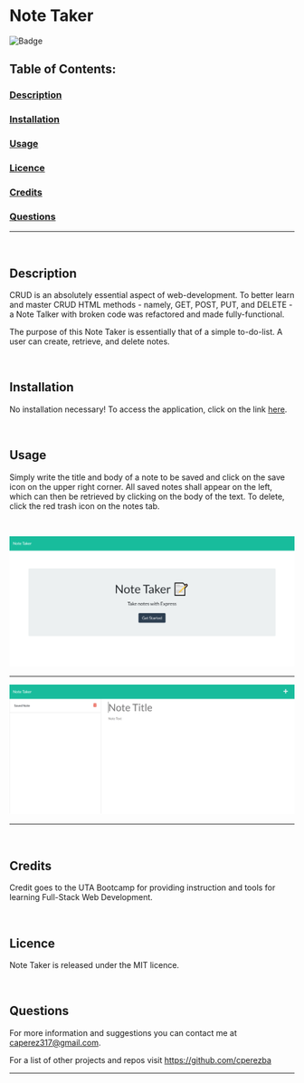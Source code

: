 # Note Taker
![Badge](https://img.shields.io/badge/licence-MIT-brightgreen)
## Table of Contents:

### [Description](#description-header)

### [Installation](#installation-header)

### [Usage](#usage-header)

### [Licence](#licence-header)

### [Credits](#credits-header)

### [Questions](#questions-header)

---

<br/>

## <a id="description-header"></a> Description

CRUD is an absolutely essential aspect of web-development. To better learn and master CRUD HTML methods - namely, GET, POST, PUT, and DELETE - a Note Talker with broken code was refactored and made fully-functional.

The purpose of this Note Taker is essentially that of a simple to-do-list. A user can create, retrieve, and delete notes.



<br/>

## <a id="installation-header"></a> Installation

No installation necessary! To access the application, click on the link [here](https://note-taker-dev.herokuapp.com/).


<br/>

## <a id="usage-header"></a> Usage

Simply write the title and body of a note to be saved and click on the save icon on the upper right corner. All saved notes shall appear on the left, which can then be retrieved by clicking on the body of the text. To delete, click the red trash icon on the notes tab.

<br/>

![Introductory Page of Note Taker Application](assets/images/note-taker-introduction.PNG)
___
![Note Taker Main Application Page](assets/images/note-taker-application.PNG)
___


<br/>

## <a id="credits-header"></a> Credits

Credit goes to the UTA Bootcamp for providing instruction and tools for learning Full-Stack Web Development.


<br/>

## <a id="licence-header"></a> Licence

Note Taker is released under the MIT licence.


<br/>

## <a id="questions-header"></a> Questions

For more information and suggestions you can contact me at caperez317@gmail.com.

For a list of other projects and repos visit https://github.com/cperezba

---



